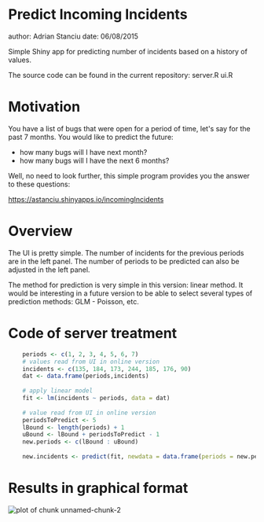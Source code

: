 Predict Incoming Incidents
========================================================
author: Adrian Stanciu
date: 06/08/2015

Simple Shiny app for predicting number of incidents based on a history of values.

The source code can be found in the current repository:
server.R
ui.R


Motivation
========================================================

You have a list of bugs that were open for a period of time, let's say for the past 7 months.
You would like to predict the future: 
* how many bugs will I have next month?
* how many bugs will I have the next 6 months?

Well, no need to look further, this simple program provides you the answer to these questions:


https://astanciu.shinyapps.io/incomingIncidents


Overview
========================================================

The UI is pretty simple. The number of incidents for the previous periods are in the left panel. The number of periods to be predicted can also be adjusted in the left panel.

The method for prediction is very simple in this version: linear method. It would be interesting in a future version to be able to select several types of prediction methods: GLM - Poisson, etc.

Code of server treatment
========================================================


```r
    periods <- c(1, 2, 3, 4, 5, 6, 7)
    # values read from UI in online version
    incidents <- c(135, 184, 173, 244, 185, 176, 90)
    dat <- data.frame(periods,incidents)
    
    # apply linear model
    fit <- lm(incidents ~ periods, data = dat)
    
    # value read from UI in online version
    periodsToPredict <- 5
    lBound <- length(periods) + 1
    uBound <- lBound + periodsToPredict - 1
    new.periods <- c(lBound : uBound)
    
    new.incidents <- predict(fit, newdata = data.frame(periods = new.periods))
```

Results in graphical format
========================================================

![plot of chunk unnamed-chunk-2](PredictIncomingIncidents-figure/unnamed-chunk-2-1.png) 
